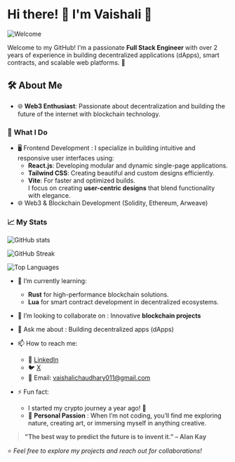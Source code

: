 # Hi there! 👋 I'm Vaishali 🌟

![Welcome](https://media.giphy.com/media/i4jKn7itdV2Tvjzj6Y/giphy.gif)

Welcome to my GitHub! I'm a passionate **Full Stack Engineer** with over 2 years of experience in building decentralized applications (dApps), smart contracts, and scalable web platforms. 🚀

## 🛠️ About Me

- 🌐 **Web3 Enthusiast**: Passionate about decentralization and building the future of the internet with blockchain technology.

### 💼 **What I Do**
- 🖥️ Frontend Development :  I specialize in building intuitive and responsive user interfaces using:
  - **React.js**: Developing modular and dynamic single-page applications.
  - **Tailwind CSS**: Creating beautiful and custom designs efficiently.
  - **Vite**: For faster and optimized builds.  
  I focus on creating **user-centric designs** that blend functionality with elegance.
- 🌐 Web3 & Blockchain Development (Solidity, Ethereum, Arweave)

### 📈 **My Stats**
![GitHub stats](https://github-readme-stats.vercel.app/api?username=vaishali023&show_icons=true&theme=radical)

 ![GitHub Streak](https://github-readme-streak-stats.herokuapp.com/?user=vaishali023&theme=radical)

![Top Languages](https://github-readme-stats.vercel.app/api/top-langs/?username=vaishali023&layout=compact&theme=radical)

- 🌱 I’m currently learning:
  - **Rust** for high-performance blockchain solutions.  
  - **Lua** for smart contract development in decentralized ecosystems. 

- 👯 I’m looking to collaborate on :  Innovative **blockchain projects**
     
- 💬 Ask me about : Building decentralized apps (dApps)
     
- 📫 How to reach me:
  - 💼 [LinkedIn](https://www.linkedin.com/in/vaishali-chaudhary-475843163/) 
  - 🐦 [X](https://x.com/Vaishaliii23)
  - 📧 Email: vaishalichaudhary011@gmail.com
    
- ⚡ Fun fact:
  -  I started my crypto journey a year ago! 🎉  
  - 🌿 **Personal Passion** :  When I’m not coding, you’ll find me exploring nature, creating art, or immersing myself in anything creative.
  

> **"The best way to predict the future is to invent it." – Alan Kay**  


  ⭐️ _Feel free to explore my projects and reach out for collaborations!_


